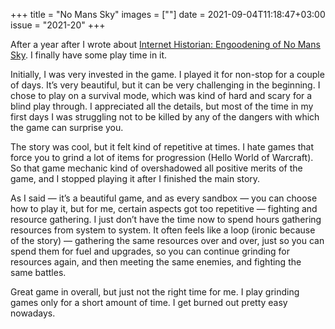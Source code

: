 +++
title       = "No Mans Sky"
images      = [""]
date        = 2021-09-04T11:18:47+03:00
issue       = "2021-20"
+++

After a year after I wrote about [Internet Historian: Engoodening of No Mans Sky][1]. I finally have some play time in it.

Initially, I was very invested in the game. I played it for non-stop for a couple of days.
It’s very beautiful, but it can be very challenging in the beginning. I chose to play on a survival mode, which was kind of hard and scary for a blind play through. I appreciated all the details, but most of the time in my first days I was struggling not to be killed by any of the dangers with which the game can surprise you.

The story was cool, but it felt kind of repetitive at times. I hate games that force you to grind a lot of items for progression (Hello World of Warcraft). So that game mechanic kind of overshadowed all positive merits of the game, and I stopped playing it after I finished the main story.

As I said — it’s a beautiful game, and as every sandbox — you can choose how to play it, but for me, certain aspects got too repetitive — fighting and resource gathering. I just don’t have the time now to spend hours gathering resources from system to system. It often feels like a loop (ironic because of the story) — gathering the same resources over and over, just so you can spend them for fuel and upgrades, so you can continue grinding for resources again, and then meeting the same enemies, and fighting the same battles.

Great game in overall, but just not the right time for me. I play grinding games only for a short amount of time. I get burned out pretty easy nowadays.

[1]:	/things/internet-historian-engoodening-of-no-mans-sky/